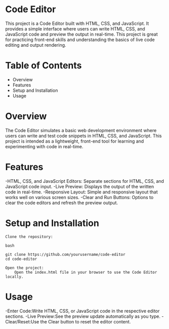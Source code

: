 # Code Editor

This project is a Code Editor built with HTML, CSS, and JavaScript. It provides a simple interface where users can write HTML, CSS, and JavaScript code and preview the output in real-time. This project is great for practicing front-end skills and understanding the basics of live code editing and output rendering.

# Table of Contents

- Overview
- Features
- Setup and Installation
- Usage
    

# Overview

The Code Editor simulates a basic web development environment where users can write and test code snippets in HTML, CSS, and JavaScript. This project is intended as a lightweight, front-end tool for learning and experimenting with code in real-time.

# Features

-HTML, CSS, and JavaScript Editors: Separate sections for HTML, CSS, and JavaScript code input.
-Live Preview: Displays the output of the written code in real-time.
-Responsive Layout: Simple and responsive layout that works well on various screen sizes.
-Clear and Run Buttons: Options to clear the code editors and refresh the preview output.

# Setup and Installation

    Clone the repository:

    bash

    git clone https://github.com/yourusername/code-editor
    cd code-editor

    Open the project:
        Open the index.html file in your browser to use the Code Editor locally.

# Usage

-Enter Code:Write HTML, CSS, or JavaScript code in the respective editor sections.
-Live Preview:See the preview update automatically as you type.
-Clear/Reset:Use the Clear button to reset the editor content.
